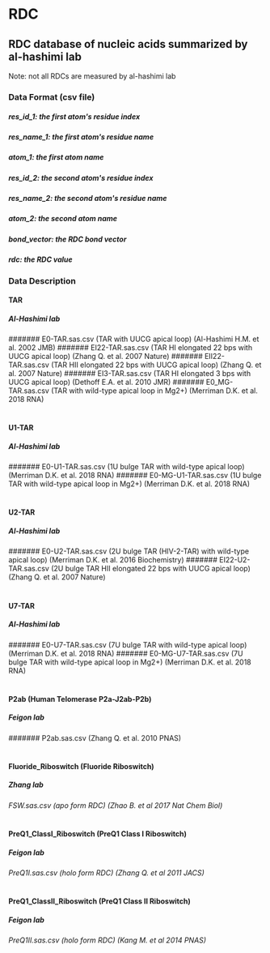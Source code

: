 # RDC

## RDC database of nucleic acids summarized by al-hashimi lab
Note: not all RDCs are measured by al-hashimi lab

### Data Format (csv file)
##### res_id_1: the first atom's residue index
##### res_name_1: the first atom's residue name
##### atom_1: the first atom name
##### res_id_2: the second atom's residue index
##### res_name_2: the second atom's residue name
##### atom_2: the second atom name
##### bond_vector: the RDC bond vector
##### rdc: the RDC value

### Data Description
#### TAR
##### Al-Hashimi lab
####### E0-TAR.sas.csv (TAR with UUCG apical loop) (Al-Hashimi H.M. et al. 2002 JMB)
####### EI22-TAR.sas.csv (TAR HI elongated 22 bps with UUCG apical loop) (Zhang Q. et al. 2007 Nature)
####### EII22-TAR.sas.csv (TAR HII elongated 22 bps with UUCG apical loop) (Zhang Q. et al. 2007 Nature)
####### EI3-TAR.sas.csv (TAR HI elongated 3 bps with UUCG apical loop) (Dethoff E.A. et al. 2010 JMR)
####### E0_MG-TAR.sas.csv (TAR with wild-type apical loop in Mg2+) (Merriman D.K. et al. 2018 RNA) 
#
#### U1-TAR
##### Al-Hashimi lab
####### E0-U1-TAR.sas.csv (1U bulge TAR with wild-type apical loop) (Merriman D.K. et al. 2018 RNA)
####### E0-MG-U1-TAR.sas.csv (1U bulge TAR with wild-type apical loop in Mg2+) (Merriman D.K. et al. 2018 RNA)
#
#### U2-TAR
##### Al-Hashimi lab
####### E0-U2-TAR.sas.csv (2U bulge TAR (HIV-2-TAR) with wild-type apical loop) (Merriman D.K. et al. 2016 Biochemistry)
####### EI22-U2-TAR.sas.csv (2U bulge TAR HII elongated 22 bps with UUCG apical loop) (Zhang Q. et al. 2007 Nature)
#
#### U7-TAR
##### Al-Hashimi lab
####### E0-U7-TAR.sas.csv (7U bulge TAR with wild-type apical loop) (Merriman D.K. et al. 2018 RNA)
####### E0-MG-U7-TAR.sas.csv (7U bulge TAR with wild-type apical loop in Mg2+) (Merriman D.K. et al. 2018 RNA)
#
#### P2ab (Human Telomerase P2a-J2ab-P2b)
##### Feigon lab
####### P2ab.sas.csv (Zhang Q. et al. 2010 PNAS)
#
#### Fluoride_Riboswitch (Fluoride Riboswitch)
##### Zhang lab
###### FSW.sas.csv (apo form RDC) (Zhao B. et al 2017 Nat Chem Biol)
#
#### PreQ1_ClassI_Riboswitch (PreQ1 Class I Riboswitch)
##### Feigon lab
###### PreQ1I.sas.csv (holo form RDC) (Zhang Q. et al 2011 JACS)
#
#### PreQ1_ClassII_Riboswitch (PreQ1 Class II Riboswitch)
##### Feigon lab
###### PreQ1II.sas.csv (holo form RDC) (Kang M. et al 2014 PNAS)


